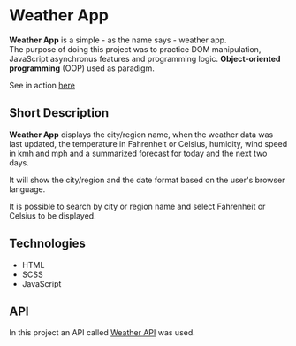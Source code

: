 # Weather App

**Weather App** is a simple - as the name says - weather app.  
The purpose of doing this project was to practice DOM manipulation, 
JavaScript asynchronus features and programming logic. 
**Object-oriented programming** (OOP) used as paradigm.

See in action [here](https://danielfontoura-weather-app.netlify.app/)

## Short Description 

**Weather App** displays the city/region name, when the weather data was last updated, 
the temperature in Fahrenheit or Celsius, humidity, wind speed in kmh and mph and 
a summarized forecast for today and the next two days.

It will show the city/region and the date format based on the user's browser language. 

It is possible to search by city or region name and select Fahrenheit or Celsius to be displayed.

## Technologies

- HTML
- SCSS
- JavaScript

## API

In this project an API called [Weather API](https://weatherapi.com/) was used.


